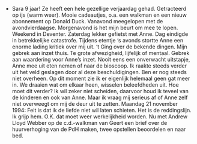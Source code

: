 - Sara 9 jaar! Ze heeft een hele gezellige verjaardag gehad. Getracteerd op ijs (warm weer). Mooie cadeautjes, o.a. een walkman en een nieuw abonnement op Donald Duck.  Vanavond meegelopen met de avondvierdaagse. Morgenavond is het mijn beurt om mee te lopen. 
  Weekend in Deventer. Zaterdag lekker gefietst met Anne. Dag eindigde in betrekkelijke catastrofe. Tijdens etentje ‘s avonds stortte Anne een enorme lading kritiek over mij uit. ‘t Ging over de bekende dingen. Mijn gebrek aan inzet thuis. Te grote afwezigheid, lijfelijk of mentaal. Gebrek aan waardering voor Anne’s inzet. Nooit eens een onverwacht uitstapje, Anne mee uit eten nemen of naar de bioscoop. Ik raakte steeds verder uit het veld geslagen door al deze beschuldigingen. Ben er nog steeds niet overheen. Op dit  moment zie ik er eigenlijk helemaal geen gat meer in. We draaien wat om elkaar heen, wisselen beleefdheden uit. Hoe moet dit verder? Ik wil zeker niet scheiden, daarvoor houd ik teveel van de kinderen en ook van Anne. Maar ik vraag mij serieus af of Anne zelf niet overweegt om mij de deur uit te zetten. Maandag 21 november 1994: Feit is dat ik de liefde niet wil laten schieten. Het is de reddingslijn. Ik grijp hem. O.K. dat moet weer werkelijkheid worden. Nu met Andrew Lloyd Webber op de c.d.-walkman van Geert een brief over de huurverhoging van de PdH maken, twee opstellen beoordelen en naar bed.